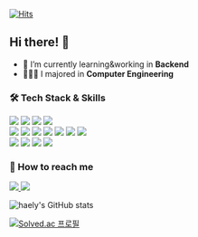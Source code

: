 [![Hits](https://hits.seeyoufarm.com/api/count/incr/badge.svg?url=https%3A%2F%2Fgithub.com%2Fkhl6235%2Fhit-counter&count_bg=%235B7CD9&title_bg=%23B6B5C6&icon=&icon_color=%23E7E7E7&title=hits&edge_flat=true)](https://hits.seeyoufarm.com)

## Hi there! 🌊

- 🌱 I’m currently learning&working in <b>Backend</b>
- 👩🏻‍💻 I majored in <b>Computer Engineering</b>

<h3> 🛠 Tech Stack & Skills</h3>

<p>
  <img src="https://img.shields.io/badge/JavaScript-F7DF1E?style=flat-square&logo=JavaScript&logoColor=white"/></a>
  <img src="https://img.shields.io/badge/Python-3766AB?style=flat-square&logo=Python&logoColor=white"/>
  <img src="https://img.shields.io/badge/Java-5382A1?style=flat-square&logo=Java&logoColor=white"/></a> 
  <img src="https://img.shields.io/badge/Kotlin-7F52FF?style=flat-square&logo=Kotlin&logoColor=white"/></a> 
  <br>
  <img src="https://img.shields.io/badge/Node.js-339933?style=flat-square&logo=Node.js&logoColor=white"/></a>
  <img src="https://img.shields.io/badge/Express-000000?style=flat-square&logo=Express&logoColor=white"/></a> 
  <img src="https://img.shields.io/badge/SpringBoot-6DB33F?style=flat-square&logo=SpringBoot&logoColor=white"/></a>
  <img src="https://img.shields.io/badge/React-61DAFB?style=flat-square&logo=React&logoColor=white"/></a> 
  <img src="https://img.shields.io/badge/MYSQL-4479A1?style=flat-square&logo=MySQL&logoColor=white"/></a>
  <img src="https://img.shields.io/badge/MariaDB-003545?style=flat-square&logo=MariaDB&logoColor=white"/></a> 
  <img src="https://img.shields.io/badge/AWS-232F3E?style=flat-square&logo=AmazonAWS&logoColor=white"/></a> 
  <br>
  <img src="https://img.shields.io/badge/Git-181717?style=flat-square&logo=GitHub&logoColor=white"/></a>
  <img src="https://img.shields.io/badge/Slack-4A154B?style=flat-square&logo=Slack&logoColor=white"/></a>
  <img src="https://img.shields.io/badge/Figma-F24E1E?style=flat-square&logo=Figma&logoColor=white"/></a>
  <img src="https://img.shields.io/badge/Notion-000000?style=flat-square&logo=Notion&logoColor=white"/></a>
  <br>
</p>

<h3> 👀 How to reach me</h3>
<p>
    <a href='mailto:khl6235@gmail.com' >
      <img src="https://img.shields.io/badge/Gmail-EA4335.svg?style=for-the-badge&logo=Gmail&logoColor=white&style=flat-square"/>
    </a>
    <a href='https://khl6235.tistory.com/' >
      <img src="https://img.shields.io/badge/Blog-000000?style=flat&logoColor=white"/>
    </a>
</p>
  

![haely's GitHub stats](https://github-readme-stats.vercel.app/api?username=khl6235&show_icons=true&theme=tokyonight&count_private=true)


[![Solved.ac
프로필](http://mazassumnida.wtf/api/mini/generate_badge?boj=khl6235)](https://solved.ac/khl6235)


<!--
**khl6235/khl6235** is a ✨ _special_ ✨ repository because its `README.md` (this file) appears on your GitHub profile.

Here are some ideas to get you started:

- 🔭 I’m currently working on ...
- 🌱 I’m currently learning ...
- 👯 I’m looking to collaborate on ...
- 🤔 I’m looking for help with ...
- 💬 Ask me about ...
- 📫 How to reach me: ...
- 😄 Pronouns: ...
- ⚡ Fun fact: ...

![Top Langs](https://github-readme-stats.vercel.app/api/top-langs/?username=khl6235&layout=compact&theme=tokyonight)
-->
